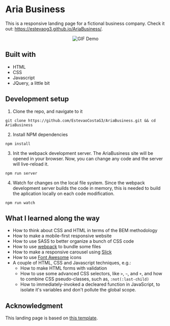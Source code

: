 # Aria Business
This is a responsive landing page for a fictional business company. Check it out: https://estevaog3.github.io/AriaBusiness/.

<p align="center">
  <img src="AriaBusiness.gif" alt="GIF Demo"/>
</p>

## Built with

- HTML
- CSS
- Javascript
- JQuery, a little bit

## Development setup

1. Clone the repo, and navigate to it
```
git clone https://github.com/EstevaoCostaG3/AriaBusiness.git && cd AriaBusiness
```

2. Install NPM dependencies
```
npm install
```

3. Init the webpack development server. The AriaBusiness site will be opened in your browser. Now, you can change any code and the server will live-reload it.
```
npm run server
```

4. Watch for changes on the local file system. Since the webpack development server builds the code in memory, this is needed to build the aplication locally on each code modification.
```
npm run watch
```

## What I learned along the way

- How to think about CSS and HTML in terms of the BEM methodology
- How to make a mobile-first responsive website
- How to use SASS to better organize a bunch of CSS code
- How to use [webpack](https://webpack.js.org/) to bundle some files
- How to make a responsive carousel using [Slick](https://github.com/kenwheeler/slick)
- How to use [Font Awesome](https://fontawesome.com/) icons
- A couple of HTML, CSS and Javascript techniques, e.g.:
  - How to make HTML forms with validation
  - How to use some advanced CSS selectors, like `>`, `~`, and `+`, and how to combine CSS pseudo-classes, such as, `:not(:last-child)`
  - How to immediately-invoked a decleared function in JavaScript, to isolate it's variables and don't pollute the global scope.

## Acknowledgment

This landing page is based on [this template](https://inovatik.com/aria-landing-page/index.html).
